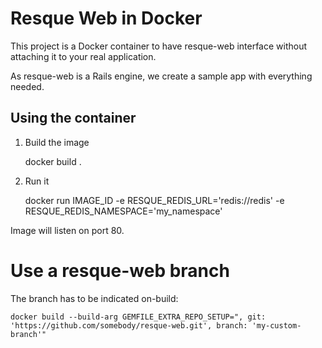 # Resque Web in Docker

This project is a Docker container to have resque-web interface without attaching it to your real application.

As resque-web is a Rails engine, we create a sample app with everything needed.

## Using the container

1. Build the image

    docker build .

2. Run it

    docker run IMAGE_ID -e RESQUE_REDIS_URL='redis://redis' -e RESQUE_REDIS_NAMESPACE='my_namespace'

Image will listen on port 80.

# Use a resque-web branch

The branch has to be indicated on-build:

    docker build --build-arg GEMFILE_EXTRA_REPO_SETUP=", git: 'https://github.com/somebody/resque-web.git', branch: 'my-custom-branch'"
